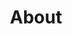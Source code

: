---
title: "About"
layout: "about"
draft: false

# who_we_are
who_we_are:
  enable: true
  subtitle: "Who We Are"
  title: "Hello, We're Personicle Here to help you understand your health"
  description: "Personicle is an open-source platform that enables individuals to leverage their data from various wearable and smart devices for improving their health outcomes. We are a team of software professionals, researchers, scientists and physicians working towards the goal of continuous and personalized health guidance to every individual with a smart device."

  image: "images/about/01.jpg"

# what_we_do
what_we_do:
  enable: true
  subtitle: "Our Works"
  title: "What We Do"
  block:
  - title: "Bring your data in one place"
    content: "Personal data collected by various devices is typically managed and utilized only by that application. Therefore, these applications have only a narrow view of user lifestyle and health. We aim to bring all such data in one place and get a clearer picture of users' health outcomes."

  - title: "Complete control over data"
    content: "Our core belief is that users should have complete control over their data and how it is being utilized. We are building robust privacy and security protocols to ensure that any application (including personicle) can only access the data that the users have authorized."
    
  - title: "Securely share your data with physicians"
    content: "Typically in a clinical setting, physicians and care providers  have very limited (and inaccurate) information about patient lifestyle and symptom progression. Personicle aims to alleviate this problem by allowing users to securely share their data with physicians registered on the personicle platform."
    
  - title: "Research and health guidance applications"
    content: "Researchers and open-source contributors are invited to contribute to the platform. Developers can contribute by adding more devices and services to the core platform. They can also propose applications and products that can leverage personicle data and can be builg on top of the core platform."

# our_mission
our_mission:
  enable: false
  subtitle: "OUR MISSION"
  title: "Main Vision And Mission Of Our Company"
  description: "We were freelance designers and developers, constantly finding ourselve deep vague feedback. leaving a notes from the sticky note piece ."

  image: "images/about/02.jpg"

# about_video
about_video:
  enable: false
  subtitle: "A Short Video"
  title: "You Take Care Of The Payments, We Take Care Of The Rest."
  description: "Protect your design vision and leave nothing up to interpretation with interaction recipes. Quickly share and access all your team members interactions by using libraries, ensuring consistcy throughout the."
  video_url: "https://www.youtube.com/embed/dyZcRRWiuuw"
  video_thumbnail: "images/about/video-popup-2.jpg"


# brands
brands_carousel:
  enable: false
  subtitle: "Our Clients"
  title: "Trusted by Thousands Companies"
  section: "/" # brand images comming form _index.md


# our team
our_team:
  enable: true
  subtitle: "Our members"
  title: "The People Behind"
  description: "We are a team of researchers, software professionals and physicians from various organizations around the world. Our team brings different viewpoints involved in the healthcare industry and research with one goal in mind, providing continuous health guidance using lifestyle data. "
  team:
  - name: "Ramesh Jain"
    image: "images/about/team/ramesh-jain.jpeg"
    designation: "Professor Emeritus, UC Irvine"
  - name: "Charles Boicey"
    image: "images/about/team/charles-boicey.jpeg"
    designation: "Chief novation Officer, Clearsense"
  - name: "Vin Patel"
    image: "images/about/team/vin-patel.jpeg"
    designation: "VP Platform, Clearsense"
  - name: "Vaibhav Pandey"
    image: "images/about/team/vaibhav-pandey.jpeg"
    designation: "Scientist (Personalized Modeling), Clearsense"
  - name: "Tirth Patel"
    image: "images/about/team/tirth-patel.jpeg"
    designation: "Software Engineer, Clearsense"
  - name: "Zara Ahmed"
    image: "images/about/team/zara-ahmed.jpeg"
    designation: "Software Engineer, Clearsense"


# our office
our_office:
  enable: false
  subtitle: "Our Offices"
  title: "Made with Love Of around the world With Many Offices"
  description: "We were freelance designers and developers, constantly finding <br> ourselves deep in vague feedback. This made every client and team"
  office_locations:
  - city: "NewYork, USA"
    country_flag: "images/about/flags/us.png"
    address_line_one: "219 Bald Hill Drive"
    address_line_two: "Oakland Gardens, NY 11364"
  - city: "Australia, Perth"
    country_flag: "images/about/flags/au.png"
    address_line_one: "Flat 23 80 Anthony Circlet"
    address_line_two: "Port Guiseppe, TAS 2691"
  - city: "Berlin, Germany"
    country_flag: "images/about/flags/germany.png"
    address_line_one: "Jl Raya Dewi Sartika Ged"
    address_line_two: "Harapan Masa, Br Germeny"
  - city: "China, Wohan"
    country_flag: "images/about/flags/china.png"
    address_line_one: "1hao Wen Ti Huo Dong"
    address_line_two: "Zhong Xin 1ceng Jian Xing"

---